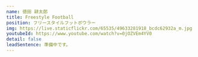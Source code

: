 ```yaml
---
name: 徳田 耕太郎
title: Freestyle Football
position: フリースタイルフットボウラー
img: https://live.staticflickr.com/65535/49633281918_bcdc62932a_m.jpg
youtubeId: https://www.youtube.com/watch?v=0jOZVEm4YV0
detail: false
leadSentence: 準備中です。
---
```

